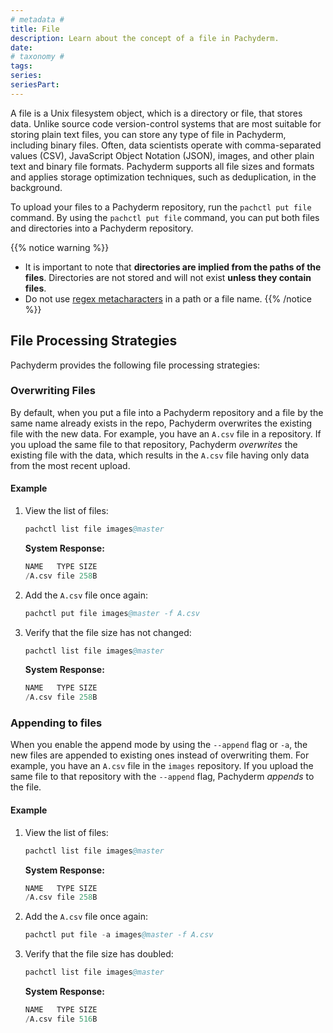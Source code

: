 ```yaml
---
# metadata # 
title: File
description: Learn about the concept of a file in Pachyderm. 
date: 
# taxonomy #
tags: 
series:
seriesPart:
--- 
```


A file is a Unix filesystem object, which is a directory or
file, that stores data. Unlike source code
version-control systems that are most suitable for storing plain text
files, you can store any type of file in Pachyderm, including
binary files. Often, data scientists operate with
comma-separated values (CSV), JavaScript Object Notation (JSON),
images, and other plain text and binary file
formats. Pachyderm supports all file sizes and formats and applies
storage optimization techniques, such as deduplication, in the
background.

To upload your files to a Pachyderm repository, run the
`pachctl put file` command. By using the `pachctl put file`
command, you can put both files and directories into a Pachyderm repository.

{{% notice warning %}}
- It is important to note that **directories are implied from the paths of the files**. Directories are not stored and will not exist **unless they contain files**. 
- Do not use [regex metacharacters](https://www.w3schools.com/python/gloss_python_regex_metacharacters.asp) in a path or a file name.
{{% /notice %}}

## File Processing Strategies

Pachyderm provides the following file processing strategies:

### **Overwriting Files**
By default, when you put a file into a Pachyderm repository and a
file by the same name already exists in the repo, Pachyderm overwrites
the existing file with the new data.
For example, you have an `A.csv` file in a repository. If you upload the
same file to that repository, Pachyderm *overwrites* the existing
file with the data, which results in the `A.csv` file having only data
from the most recent upload.

#### Example 

1. View the list of files:

     ```s
     pachctl list file images@master
     ```

     **System Response:**

     ```s
     NAME   TYPE SIZE
     /A.csv file 258B
     ```

2. Add the `A.csv` file once again:

     ```s
     pachctl put file images@master -f A.csv
     ```

3. Verify that the file size has not changed:

     ```s
     pachctl list file images@master
     ```

     **System Response:**

     ```s
     NAME   TYPE SIZE
     /A.csv file 258B
     ```

### **Appending to files**
When you enable the append mode by using the `--append`
flag or `-a`, the new files are appended to existing ones instead of overwriting them.
For example, you have an `A.csv` file in the `images` repository.
If you upload the same file to that repository with the
`--append` flag, Pachyderm *appends* to the file.

#### Example 

1. View the list of files:

   ```s
   pachctl list file images@master
   ```

   **System Response:**

   ```s
   NAME   TYPE SIZE
   /A.csv file 258B
   ```

2. Add the `A.csv` file once again:

   ```s
   pachctl put file -a images@master -f A.csv
   ```

3. Verify that the file size has doubled:

   ```s
   pachctl list file images@master
   ```

   **System Response:**

   ```s
   NAME   TYPE SIZE
   /A.csv file 516B
   ```